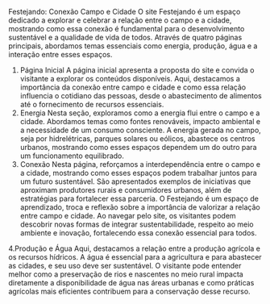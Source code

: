 Festejando: Conexão Campo e Cidade
O site Festejando é um espaço dedicado a explorar e celebrar a relação entre o campo e a cidade, mostrando como essa conexão é fundamental para o desenvolvimento sustentável e a qualidade de vida de todos. Através de quatro páginas principais, abordamos temas essenciais como energia, produção, água e a interação entre esses espaços.
1. Página Inicial
A página inicial apresenta a proposta do site e convida o visitante a explorar os conteúdos disponíveis. Aqui, destacamos a importância da conexão entre campo e cidade e como essa relação influencia o cotidiano das pessoas, desde o abastecimento de alimentos até o fornecimento de recursos essenciais.
2. Energia
Nesta seção, exploramos como a energia flui entre o campo e a cidade. Abordamos temas como fontes renováveis, impacto ambiental e a necessidade de um consumo consciente. A energia gerada no campo, seja por hidrelétricas, parques solares ou eólicos, abastece os centros urbanos, mostrando como esses espaços dependem um do outro para um funcionamento equilibrado.
3. Conexão
Nesta página, reforçamos a interdependência entre o campo e a cidade, mostrando como esses espaços podem trabalhar juntos para um futuro sustentável. São apresentados exemplos de iniciativas que aproximam produtores rurais e consumidores urbanos, além de estratégias para fortalecer essa parceria.
O Festejando é um espaço de aprendizado, troca e reflexão sobre a importância de valorizar a relação entre campo e cidade. Ao navegar pelo site, os visitantes podem descobrir novas formas de integrar sustentabilidade, respeito ao meio ambiente e inovação, fortalecendo essa conexão essencial para todos.

4.Produção e Água
Aqui, destacamos a relação entre a produção agrícola e os recursos hídricos. A água é essencial para a agricultura e para abastecer as cidades, e seu uso deve ser sustentável. O visitante pode entender melhor como a preservação de rios e nascentes no meio rural impacta diretamente a disponibilidade de água nas áreas urbanas e como práticas agrícolas mais eficientes contribuem para a conservação desse recurso.
